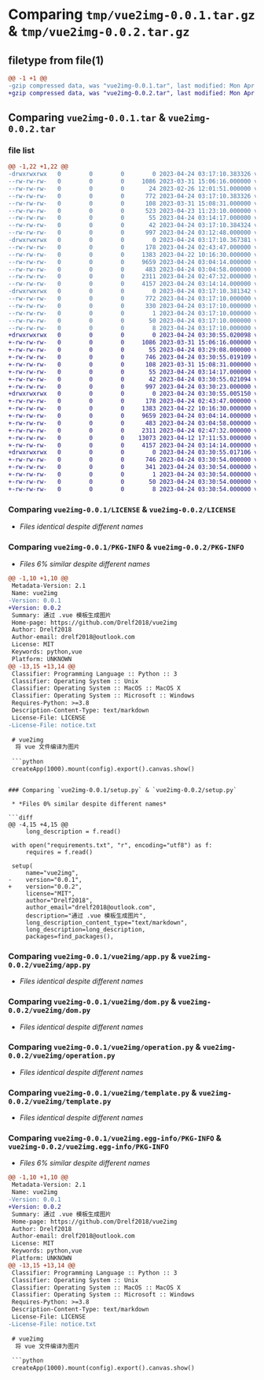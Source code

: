 # Comparing `tmp/vue2img-0.0.1.tar.gz` & `tmp/vue2img-0.0.2.tar.gz`

## filetype from file(1)

```diff
@@ -1 +1 @@
-gzip compressed data, was "vue2img-0.0.1.tar", last modified: Mon Apr 24 03:17:10 2023, max compression
+gzip compressed data, was "vue2img-0.0.2.tar", last modified: Mon Apr 24 03:30:55 2023, max compression
```

## Comparing `vue2img-0.0.1.tar` & `vue2img-0.0.2.tar`

### file list

```diff
@@ -1,22 +1,22 @@
-drwxrwxrwx   0        0        0        0 2023-04-24 03:17:10.383326 vue2img-0.0.1/
--rw-rw-rw-   0        0        0     1086 2023-03-31 15:06:16.000000 vue2img-0.0.1/LICENSE
--rw-rw-rw-   0        0        0       24 2023-02-26 12:01:51.000000 vue2img-0.0.1/MANIFEST.in
--rw-rw-rw-   0        0        0      772 2023-04-24 03:17:10.383326 vue2img-0.0.1/PKG-INFO
--rw-rw-rw-   0        0        0      108 2023-03-31 15:08:31.000000 vue2img-0.0.1/README.md
--rw-rw-rw-   0        0        0      523 2023-04-23 11:23:10.000000 vue2img-0.0.1/notice.txt
--rw-rw-rw-   0        0        0       55 2023-04-24 03:14:17.000000 vue2img-0.0.1/requirements.txt
--rw-rw-rw-   0        0        0       42 2023-04-24 03:17:10.384324 vue2img-0.0.1/setup.cfg
--rw-rw-rw-   0        0        0      997 2023-04-24 03:12:48.000000 vue2img-0.0.1/setup.py
-drwxrwxrwx   0        0        0        0 2023-04-24 03:17:10.367381 vue2img-0.0.1/vue2img/
--rw-rw-rw-   0        0        0      178 2023-04-24 02:43:47.000000 vue2img-0.0.1/vue2img/__init__.py
--rw-rw-rw-   0        0        0     1383 2023-04-22 10:16:30.000000 vue2img-0.0.1/vue2img/app.py
--rw-rw-rw-   0        0        0     9659 2023-04-24 03:04:14.000000 vue2img-0.0.1/vue2img/dom.py
--rw-rw-rw-   0        0        0      483 2023-04-24 03:04:58.000000 vue2img-0.0.1/vue2img/manager.py
--rw-rw-rw-   0        0        0     2311 2023-04-24 02:47:32.000000 vue2img-0.0.1/vue2img/operation.py
--rw-rw-rw-   0        0        0     4157 2023-04-24 03:14:14.000000 vue2img-0.0.1/vue2img/template.py
-drwxrwxrwx   0        0        0        0 2023-04-24 03:17:10.381342 vue2img-0.0.1/vue2img.egg-info/
--rw-rw-rw-   0        0        0      772 2023-04-24 03:17:10.000000 vue2img-0.0.1/vue2img.egg-info/PKG-INFO
--rw-rw-rw-   0        0        0      330 2023-04-24 03:17:10.000000 vue2img-0.0.1/vue2img.egg-info/SOURCES.txt
--rw-rw-rw-   0        0        0        1 2023-04-24 03:17:10.000000 vue2img-0.0.1/vue2img.egg-info/dependency_links.txt
--rw-rw-rw-   0        0        0       50 2023-04-24 03:17:10.000000 vue2img-0.0.1/vue2img.egg-info/requires.txt
--rw-rw-rw-   0        0        0        8 2023-04-24 03:17:10.000000 vue2img-0.0.1/vue2img.egg-info/top_level.txt
+drwxrwxrwx   0        0        0        0 2023-04-24 03:30:55.020098 vue2img-0.0.2/
+-rw-rw-rw-   0        0        0     1086 2023-03-31 15:06:16.000000 vue2img-0.0.2/LICENSE
+-rw-rw-rw-   0        0        0       55 2023-04-24 03:29:08.000000 vue2img-0.0.2/MANIFEST.in
+-rw-rw-rw-   0        0        0      746 2023-04-24 03:30:55.019109 vue2img-0.0.2/PKG-INFO
+-rw-rw-rw-   0        0        0      108 2023-03-31 15:08:31.000000 vue2img-0.0.2/README.md
+-rw-rw-rw-   0        0        0       55 2023-04-24 03:14:17.000000 vue2img-0.0.2/requirements.txt
+-rw-rw-rw-   0        0        0       42 2023-04-24 03:30:55.021094 vue2img-0.0.2/setup.cfg
+-rw-rw-rw-   0        0        0      997 2023-04-24 03:30:23.000000 vue2img-0.0.2/setup.py
+drwxrwxrwx   0        0        0        0 2023-04-24 03:30:55.005150 vue2img-0.0.2/vue2img/
+-rw-rw-rw-   0        0        0      178 2023-04-24 02:43:47.000000 vue2img-0.0.2/vue2img/__init__.py
+-rw-rw-rw-   0        0        0     1383 2023-04-22 10:16:30.000000 vue2img-0.0.2/vue2img/app.py
+-rw-rw-rw-   0        0        0     9659 2023-04-24 03:04:14.000000 vue2img-0.0.2/vue2img/dom.py
+-rw-rw-rw-   0        0        0      483 2023-04-24 03:04:58.000000 vue2img-0.0.2/vue2img/manager.py
+-rw-rw-rw-   0        0        0     2311 2023-04-24 02:47:32.000000 vue2img-0.0.2/vue2img/operation.py
+-rw-rw-rw-   0        0        0    13073 2023-04-12 17:11:53.000000 vue2img-0.0.2/vue2img/stopwords.txt
+-rw-rw-rw-   0        0        0     4157 2023-04-24 03:14:14.000000 vue2img-0.0.2/vue2img/template.py
+drwxrwxrwx   0        0        0        0 2023-04-24 03:30:55.017106 vue2img-0.0.2/vue2img.egg-info/
+-rw-rw-rw-   0        0        0      746 2023-04-24 03:30:54.000000 vue2img-0.0.2/vue2img.egg-info/PKG-INFO
+-rw-rw-rw-   0        0        0      341 2023-04-24 03:30:54.000000 vue2img-0.0.2/vue2img.egg-info/SOURCES.txt
+-rw-rw-rw-   0        0        0        1 2023-04-24 03:30:54.000000 vue2img-0.0.2/vue2img.egg-info/dependency_links.txt
+-rw-rw-rw-   0        0        0       50 2023-04-24 03:30:54.000000 vue2img-0.0.2/vue2img.egg-info/requires.txt
+-rw-rw-rw-   0        0        0        8 2023-04-24 03:30:54.000000 vue2img-0.0.2/vue2img.egg-info/top_level.txt
```

### Comparing `vue2img-0.0.1/LICENSE` & `vue2img-0.0.2/LICENSE`

 * *Files identical despite different names*

### Comparing `vue2img-0.0.1/PKG-INFO` & `vue2img-0.0.2/PKG-INFO`

 * *Files 6% similar despite different names*

```diff
@@ -1,10 +1,10 @@
 Metadata-Version: 2.1
 Name: vue2img
-Version: 0.0.1
+Version: 0.0.2
 Summary: 通过 .vue 模板生成图片
 Home-page: https://github.com/Drelf2018/vue2img
 Author: Drelf2018
 Author-email: drelf2018@outlook.com
 License: MIT
 Keywords: python,vue
 Platform: UNKNOWN
@@ -13,15 +13,14 @@
 Classifier: Programming Language :: Python :: 3
 Classifier: Operating System :: Unix
 Classifier: Operating System :: MacOS :: MacOS X
 Classifier: Operating System :: Microsoft :: Windows
 Requires-Python: >=3.8
 Description-Content-Type: text/markdown
 License-File: LICENSE
-License-File: notice.txt
 
 # vue2img
  将 vue 文件编译为图片
 
 ```python
 createApp(1000).mount(config).export().canvas.show()
 ```
```

### Comparing `vue2img-0.0.1/setup.py` & `vue2img-0.0.2/setup.py`

 * *Files 0% similar despite different names*

```diff
@@ -4,15 +4,15 @@
     long_description = f.read()
 
 with open("requirements.txt", "r", encoding="utf8") as f:
     requires = f.read()
 
 setup(
     name="vue2img",
-    version="0.0.1",
+    version="0.0.2",
     license="MIT",
     author="Drelf2018",
     author_email="drelf2018@outlook.com",
     description="通过 .vue 模板生成图片",
     long_description_content_type="text/markdown",
     long_description=long_description,
     packages=find_packages(),
```

### Comparing `vue2img-0.0.1/vue2img/app.py` & `vue2img-0.0.2/vue2img/app.py`

 * *Files identical despite different names*

### Comparing `vue2img-0.0.1/vue2img/dom.py` & `vue2img-0.0.2/vue2img/dom.py`

 * *Files identical despite different names*

### Comparing `vue2img-0.0.1/vue2img/operation.py` & `vue2img-0.0.2/vue2img/operation.py`

 * *Files identical despite different names*

### Comparing `vue2img-0.0.1/vue2img/template.py` & `vue2img-0.0.2/vue2img/template.py`

 * *Files identical despite different names*

### Comparing `vue2img-0.0.1/vue2img.egg-info/PKG-INFO` & `vue2img-0.0.2/vue2img.egg-info/PKG-INFO`

 * *Files 6% similar despite different names*

```diff
@@ -1,10 +1,10 @@
 Metadata-Version: 2.1
 Name: vue2img
-Version: 0.0.1
+Version: 0.0.2
 Summary: 通过 .vue 模板生成图片
 Home-page: https://github.com/Drelf2018/vue2img
 Author: Drelf2018
 Author-email: drelf2018@outlook.com
 License: MIT
 Keywords: python,vue
 Platform: UNKNOWN
@@ -13,15 +13,14 @@
 Classifier: Programming Language :: Python :: 3
 Classifier: Operating System :: Unix
 Classifier: Operating System :: MacOS :: MacOS X
 Classifier: Operating System :: Microsoft :: Windows
 Requires-Python: >=3.8
 Description-Content-Type: text/markdown
 License-File: LICENSE
-License-File: notice.txt
 
 # vue2img
  将 vue 文件编译为图片
 
 ```python
 createApp(1000).mount(config).export().canvas.show()
 ```
```

